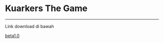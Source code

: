 # Kuarkers The Game
---

Link download di bawah

[beta1.0](https://github.com/Riizlaah/kuarkers-g/blob/16e01be280dbbb60e1ba283ffd10e6c3841c91ef/Musik/mood_24kGoldn.mp3)

